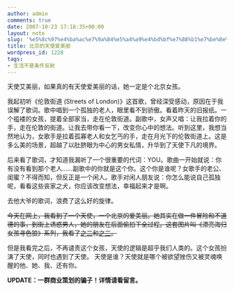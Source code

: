 ```yaml
---
author: admin
comments: true
date: 2007-10-23 17:18:35+00:00
layout: note
slug: '%e5%8c%97%e4%ba%ac%e7%9a%84%e5%a4%a9%e4%bd%bf%e7%88%b1%e7%be%8e%e4%b8%bd'
title: 北京的天使爱美丽
wordpress_id: 1228
tags:
- 生活不是条件反射
---
```


天使艾美丽，如果真的有天使爱美丽的话，她一定是个北京女孩。

我起初听《伦敦街道 (Streets of London)》这首歌，曾经深受感动，原因在于我误解了歌词。歌中唱到一个孤独的老人，眼里看不到骄傲。看着昨天的旧报纸。一个褴褛的女孩，提着全部家当，走在伦敦街道。副歌中，女声又唱：让我拉着你的手，走在伦敦的街道。让我去带你看一下，改变你心中的想法。听到这里，我想当然地认为，女歌手是拉着孤寡老人和女乞丐的手，走在月光下的伦敦街道上。这是多么美的场景，超越了以肚脐眼为中心的男女私情，升华到了天使下凡的境界。

后来看了歌词，才知道我漏听了一个很重要的代词：YOU。歌曲一开始就说：你有没有看到那个老人……副歌中的你就是这个你。这个你是谁呢？女歌手的老公、闺蜜？不得而知，但反正是一个闲人。歌手对闲人朋友说：你怎么能说自己孤独呢，看看这些丧家之犬，你应该改变想法，幸福起来才是啊。

去他大爷的歌词，浪费了这么好的旋律。

<del>今天在网上，我看到了一个天使，一个北京的爱美丽。她其实在做一件冒险和不道德的事，到街上诱惑男人，她的朋友在后面偷拍下全过程。这套图片叫《漂亮海归女孩寻色狼》系列，我看了[之二](http://bt.daqi.com/editor/slide/ent_slide/1670894/1.html#t)和[之三](http://bt.daqi.com/editor/slide/ent_slide/1671112/1.html#t)。

但是我看完之后，不再谴责这个女孩，天使的逻辑是超乎我们人类的。这个女孩扮演了天使，同时也遇到了天使。
</del>
天使是谁？天使就是哪个被欲望挫伤又被灵魂唤醒的他、她、我、还有你。

**UPDATE：一群商业策划的骗子！详情请看留言。**
